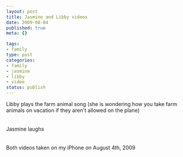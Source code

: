 ```yaml
--- 
layout: post
title: Jasmine and Libby videos
date: 2009-08-04
published: true
meta: {}

tags: 
- family
type: post
categories: 
- family
- jasmine
- libby
- video
status: publish
---
```

Libby plays the farm animal song (she is wondering how you take farm animals on vacation if they aren't allowed on the plane)<br /><br /><br />Jasmine laughs<br /><br /><br />Both videos taken on my iPhone on August 4th, 2009
